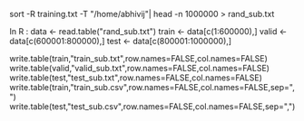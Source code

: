 sort -R training.txt -T "/home/abhivij"| head -n 1000000 > rand_sub.txt

In R :
data <- read.table("rand_sub.txt")
train <- data[c(1:600000),]
valid <- data[c(600001:800000),]
test <- data[c(800001:1000000),]

write.table(train,"train_sub.txt",row.names=FALSE,col.names=FALSE)
write.table(valid,"valid_sub.txt",row.names=FALSE,col.names=FALSE)
write.table(test,"test_sub.txt",row.names=FALSE,col.names=FALSE)
write.table(train,"train_sub.csv",row.names=FALSE,col.names=FALSE,sep=",")
write.table(test,"test_sub.csv",row.names=FALSE,col.names=FALSE,sep=",")
